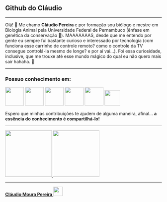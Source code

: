 <h2> Github do Cláudio </h2>
<hr>
Olá! 👋 Me chamo <b> Cláudio Pereira </b> e por formação sou biólogo e mestre em Biologia Animal pela Universidade Federal de Pernambuco (ênfase em genética da conservação 🧬). 
MAAAAAAAS, desde que me entendo por gente eu sempre fui bastante curioso e interessado por tecnologia (com funciona esse carrinho de controle remoto? como o controle da TV consegue controlá-la mesmo de longe? e por aí vai...). Foi essa curiosidade, inclusive, que me trouxe até esse mundo mágico do qual eu não quero mais sair hahaha.  🤟
<hr>

<div>                                                                                                                                           
  <h3> Possuo conhecimento em: </h3> 

<img src="https://cdn.jsdelivr.net/gh/devicons/devicon/icons/java/java-original-wordmark.svg" width="60" height="60"/> 
  <img src="https://cdn.jsdelivr.net/gh/devicons/devicon/icons/mysql/mysql-original-wordmark.svg" width="60" height="60"/>
  <img src="https://cdn.jsdelivr.net/gh/devicons/devicon/icons/spring/spring-original-wordmark.svg" width="60" height="60"/> 
  <img src="https://cdn.jsdelivr.net/gh/devicons/devicon/icons/photoshop/photoshop-line.svg" width="60" height="60"/> 
  <img src="https://cdn.jsdelivr.net/gh/devicons/devicon/icons/git/git-original-wordmark.svg" width="60" height="60"/> 
  <img src="https://cdn.jsdelivr.net/gh/devicons/devicon/icons/vscode/vscode-original.svg"  width="50" height="50" />
</div>
<p> Espero que minhas contribuições te ajudem de alguma maneira, afinal... <b> a essência do conhecimento é compartilhá-lo!</p>              
<hr>
                                                                           
<div>
  <a href="https://github.com/nnetomoura">
    <img height="150em" src="https://github-readme-stats.vercel.app/api/top-langs/?username=nnetomoura&layout=compact&langs_count=7&theme=sift"/>
    <img height="150em" src="https://github-readme-stats.vercel.app/api?username=nnetomoura&show_icons=true&theme=sift&include_all_commits=true&count_private=true"/>
</div>

<hr>   
Cláudio Moura Pereira <a href="https://www.linkedin.com/in/claudiomourapereira/" target="_blank"> <img src="https://cdn.jsdelivr.net/gh/devicons/devicon/icons/linkedin/linkedin-original.svg" width="30" height = "30"/>
